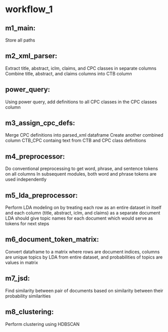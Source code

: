 # workflow_1

## m1_main:
Store all paths

## m2_xml_parser:
Extract title, abstract, iclm, claims, and CPC classes in separate columns
Combine title, abstract, and claims columns into CTB column

## power_query:
Using power query, add definitions to all CPC classes in the CPC classes column

## m3_assign_cpc_defs:
Merge CPC definitions into parsed_xml dataframe
Create another combined column CTB_CPC containg text from CTB and CPC class definitions

## m4_preprocessor:
Do conventional preprocessing to get word, phrase, and sentence tokens on all columns
In subsequent modules, both word and phrase tokens are used independently

## m5_lda_preprocessor:
Perform LDA modeling on by treating each row as an entire dataset in itself and each column (title, abstract, iclm, and claims) as a separate document
LDA should give topic names for each document which would serve as tokens for next steps

## m6_document_token_matrix:
Convert dataframe to a matrix where rows are document indices, columns are unique topics by LDA from entire dataset, and probabilities of topics are values in matrix

## m7_jsd:
Find similarity between pair of documents based on similarity between their probability similarities

## m8_clustering:
Perform clustering using HDBSCAN